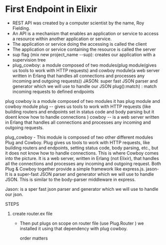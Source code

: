 # First Endpoint in Elixir

- REST API was created by a computer scientist by the name, Roy Fielding.
- An API is a mechanism that enables an application or service to access a resource within another application or service.
- The application or service doing the accessing is called the client
- The application or service containing the resource is called the server
- sup flag (mix new project_name --sup): creates our application with a supervision tree
- plug_cowboy: a module composed of two modules(plug module(gives us tools to work with HTTP requests) and cowboy module(a web server written in Erlang that handles all connections and processes any incoming and outgoing requests))
JASON: super fast JSON parser and generator which we will use to handle our JSON
plug():match) : match incoming requests to defined endpoints

plug cowboy is a module composed of two modules 
it has plug module and cowboy module 
plug -- gives us tools to work with HTTP requests (like building routers and endpoints set in status code and body parsing but it doent know how to handle connections )
cowboy -- is a web server written in Erlang that handles all connections and processes any incoming and outgoing requests.


plug_cowboy - This module is composed of two other different modules Plug and Cowboy. Plug gives us tools to work with HTTP requests, like building routers and endpoints, setting status code, body parsing, etc., but it does not know how to handle connections. This is where Cowboy comes into the picture. It is a web server, written in Erlang (not Elixir), that handles all the connections and processes any incoming and outgoing request.  Both Plug & Cowboy together provide a simple framework like express.js.
jason- It is a super-fast JSON parser and generator which we will use to handle JSON. This is similar to the body-parser middleware in express.

Jason: is a sper fast json parser and generator which we will use to handle our json.

STEPS 

1. create router.ex file
   - Then put plugs on scope on router file
        (use Plug.Router ) we installed it using that dependency with plug cowboy.

        order matters
